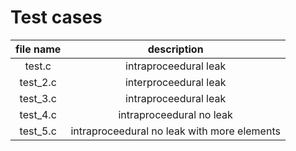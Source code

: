# Test cases
|file name|description|
|:--:|:--:|
|test.c|intraproceedural leak|
|test_2.c|interproceedural leak|
|test_3.c|intraproceedural leak|
|test_4.c|intraproceedural no leak|
|test_5.c|intraproceedural no leak with more elements|
